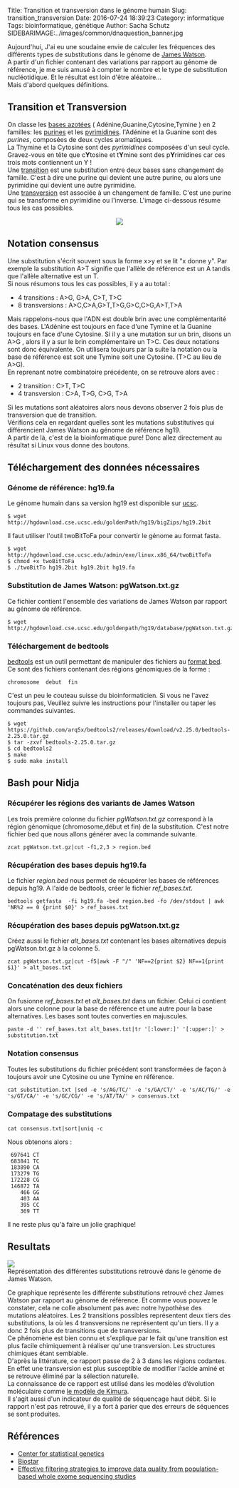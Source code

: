 Title: Transition et transversion dans le génome humain
Slug: transition_transversion
Date: 2016-07-24 18:39:23
Category: informatique
Tags: bioinformatique, génétique
Author: Sacha Schutz
SIDEBARIMAGE:../images/common/dnaquestion_banner.jpg


Aujourd'hui, J'ai eu une soudaine envie de calculer les fréquences des différents types de substitutions dans le génome de [James Watson](https://fr.wikipedia.org/wiki/James_Dewey_Watson).    
A partir d'un fichier contenant des variations par rapport au génome de référence, je me suis amusé à compter le nombre et le type de substitution nucléotidique. Et le résultat est loin d'être aléatoire...   
Mais d'abord quelques définitions.

## Transition et Transversion 
On classe les [bases azotées](https://fr.wikipedia.org/wiki/Base_azot%C3%A9e) ( Adénine,Guanine,Cytosine,Tymine ) en 2 familles: les [purines](https://fr.wikipedia.org/wiki/Purine) et les [pyrimidines](https://fr.wikipedia.org/wiki/Pyrimidine). 
l'Adénine et la Guanine sont des *purines*, composées de deux cycles aromatiques.  
La Thymine et la Cytosine sont des *pyrimidines* composées d'un seul cycle. Gravez-vous en tête que c**Y**tosine et t**Y**mine sont des p**Y**rimidines car ces trois mots contiennent un Y !      
Une [transition](https://fr.wikipedia.org/wiki/Transition_(g%C3%A9n%C3%A9tique)) est une substitution entre deux bases sans changement de famille. C'est à dire une purine qui devient une autre purine, ou alors une pyrimidine qui devient une autre pyrimidine.     
Une [transversion](https://fr.wikipedia.org/wiki/Transversion) est associée à un changement de famille. C'est une purine qui se transforme en pyrimidine ou l'inverse. 
L'image ci-dessous résume tous les cas possibles. 

<p align="center">
    <img src="../images/post17/transition_transversion.png">
</p>

## Notation consensus
Une substitution s'écrit souvent sous la forme x>y et se lit "x donne y". Par exemple la substitution A>T signifie que l'allèle de référence est un A tandis que l'allèle alternative est un T.  
Si nous résumons tous les cas possibles, il y a au total : 

* 4 transitions   : A>G, G>A, C>T, T>C
* 8 transversions : A>C,C>A,G>T,T>G,G>C,C>G,A>T,T>A 

Mais rappelons-nous que l'ADN est double brin avec une complémentarité des bases. L'Adénine est toujours en face d'une Tymine et la Guanine toujours en face d'une Cytosine. Si il y a une mutation sur un brin, disons un A>G , alors il y a sur le brin complémentaire un T>C. Ces deux notations sont donc équivalente. On utilisera toujours par la suite la notation ou la base de référence est soit une Tymine soit une Cytosine. (T>C au lieu de  A>G).     
En reprenant notre combinatoire précédente, on se retrouve alors avec : 

* 2 transition   : C>T, T>C 
* 4 transversion : C>A, T>G, C>G, T>A 

Si les mutations sont aléatoires alors nous devons observer 2 fois plus de transversion que de transition.  
Vérifions cela en regardant quelles sont les mutations substitutives qui différencient James Watson au génome de référence hg19.  
A partir de là, c'est de la bioinformatique pure! Donc allez directement au résultat si Linux vous donne des boutons. 

## Téléchargement des données nécessaires
### Génome de référence: hg19.fa 
Le génome humain dans sa version hg19 est disponible sur [ucsc](https://genome.ucsc.edu/). 

    $ wget http://hgdownload.cse.ucsc.edu/goldenPath/hg19/bigZips/hg19.2bit

Il faut utiliser l'outil twoBitToFa pour convertir le génome au format fasta. 

    $ wget http://hgdownload.cse.ucsc.edu/admin/exe/linux.x86_64/twoBitToFa
    $ chmod +x twoBitToFa
    $ ./twoBitTo hg19.2bit hg19.2bit hg19.fa 

### Substitution de James Watson: pgWatson.txt.gz
Ce fichier contient l'ensemble des variations de James Watson par rapport au génome de référence. 

    $ wget http://hgdownload.cse.ucsc.edu/goldenpath/hg19/database/pgWatson.txt.gz

### Téléchargement de bedtools 
[bedtools](http://bedtools.readthedocs.io/en/latest/) est un outil permettant de manipuler des fichiers au [format bed](https://genome.ucsc.edu/FAQ/FAQformat.html#format1). Ce sont des fichiers contenant des régions génomiques de la forme : 

    chromosome  debut  fin 

C'est un peu le couteau suisse du bioinformaticien. Si vous ne l'avez toujours pas, Veuillez suivre les instructions pour l'installer ou taper les commandes suivantes. 

    $ wget https://github.com/arq5x/bedtools2/releases/download/v2.25.0/bedtools-2.25.0.tar.gz
    $ tar -zxvf bedtools-2.25.0.tar.gz
    $ cd bedtools2
    $ make
    $ sudo make install


## Bash pour Nidja 
### Récupérer les régions des variants de James Watson 
Les trois première colonne du fichier *pgWatson.txt.gz* correspond à la région génomique (chromosome,début et fin) de la substitution. C'est notre fichier bed que nous allons générer avec la commande suivante.  

    zcat pgWatson.txt.gz|cut -f1,2,3 > region.bed

### Récupération des bases depuis hg19.fa 
Le fichier *region.bed* nous permet de récupérer les bases de références depuis hg19. A l'aide de bedtools, créer le fichier *ref_bases.txt*. 

    bedtools getfasta  -fi hg19.fa -bed region.bed -fo /dev/stdout | awk 'NR%2 == 0 {print $0}' > ref_bases.txt

### Récupération des bases depuis pgWatson.txt.gz
Créez aussi le fichier *alt_bases.txt* contenant les bases alternatives depuis pgWatson.txt.gz à la colonne 5.

    zcat pgWatson.txt.gz|cut -f5|awk -F "/" 'NF==2{print $2} NF==1{print $1}' > alt_bases.txt 

### Concaténation des deux fichiers 
On fusionne *ref_bases.txt* et *alt_bases.txt* dans un fichier. Celui ci contient alors une colonne pour la base de référence et une autre pour la base alternatives. Les bases sont toutes converties en majuscules. 

    paste -d '' ref_bases.txt alt_bases.txt|tr '[:lower:]' '[:upper:]' > substitution.txt  

### Notation consensus 
Toutes les substitutions du fichier précédent sont transformées de façon à toujours avoir une Cytosine ou une Tymine en référence. 

    cat substitution.txt |sed -e 's/AG/TC/' -e 's/GA/CT/' -e 's/AC/TG/' -e 's/GT/CA/' -e 's/GC/CG/' -e 's/AT/TA/' > consensus.txt


### Compatage des substitutions 

    cat consensus.txt|sort|uniq -c 

Nous obtenons alors : 

     697641 CT
     683841 TC
     183890 CA
     173279 TG
     172228 CG
     146872 TA
        466 GG
        403 AA
        395 CC
        369 TT


Il ne reste plus qu'à faire un jolie graphique!

## Resultats

<div class="figure">
    <img src="../images/post17/chart.jpg">
    <div class="legend">Représentation des différentes substitutions retrouvé dans le génome de James Watson.</div>
</div>

Ce graphique représente les différente substitutions retrouvé chez James Watson par rapport au génome de référence. Et comme vous pouvez le constater, cela ne colle absolument pas avec notre hypothèse des mutations aléatoires. Les 2 transitions possibles représentent deux tiers des substitutions, la où les 4 transversions ne représentent qu'un tiers. Il y a donc 2 fois plus de transitions que de transversions.   
Ce phénomène est bien connu et s'explique par le fait qu'une transition est plus facile chimiquement à réaliser qu'une transversion. Les structures chimiques étant semblable.   
D'après la littérature, ce rapport passe de 2 à 3 dans les régions codantes. En effet une transversion est plus susceptible de modifier l'acide aminé et se retrouve éliminé par la sélection naturelle.    
La connaissance de ce rapport est utilisé dans les modèles d’évolution moléculaire comme [le modèle de Kimura](www7.inra.fr/internet/Projets/agroBI/PHYLO/Gouy.pdf).   
Il s'agit aussi d'un indicateur de qualité de séquençage haut débit. Si le rapport n'est pas retrouvé, il y a fort à parier que des erreurs de séquences se sont produites.



## Références 
* [Center for statistical genetics](http://genome.sph.umich.edu/wiki/SNP_Call_Set_Properties)
* [Biostar](https://www.biostars.org/p/149708/)
* [Effective filtering strategies to improve data quality from population-based whole exome sequencing studies](http://bmcbioinformatics.biomedcentral.com/articles/10.1186/1471-2105-15-125)

